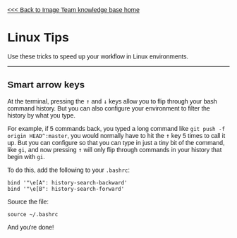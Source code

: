 <link href="https://fonts.googleapis.com/css?family=Ubuntu" rel="stylesheet"> 
<div markdown="1" style="font-family: 'Ubuntu', sans-serif">

[<<< Back to Image Team knowledge base home](index?)

[//]: # (YOUR MARKDOWN CODE STARTS BELOW THIS LINE!!!)



# Linux Tips
Use these tricks to speed up your workflow in Linux environments.

----

## Smart arrow keys
At the terminal, pressing the <kbd>↑</kbd> and <kbd>↓</kbd> keys allow you to flip through your bash command history. But you can also configure your environment to filter the history by what you type.

For example, if 5 commands back, you typed a long command like ```git push -f origin HEAD^:master```, you would normally have to hit the <kbd>↑</kbd> key 5 times to call it up.  But you can configure so that you can type in just a tiny bit of the command, like ```gi```, and now pressing <kbd>↑</kbd> will only flip through commands in your history that begin with ```gi```.

To do this, add the following to your ```.bashrc```:
```
bind '"\e[A": history-search-backward'
bind '"\e[B": history-search-forward'
```
Source the file:
```
source ~/.bashrc
```
And you're done!



[//]: # (YOUR MARKDOWN CODE ENDS ABOVE THIS LINE!!!)

</div>